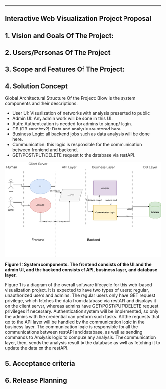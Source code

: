 ** **

## Interactive Web Visualization Project Proposal

## 1. Vision and Goals Of The Project:


## 2. Users/Personas Of The Project


## 3. Scope and Features Of The Project:


## 4. Solution Concept

Global Architectural Structure Of the Project:
Blow is the system components and their descriptions.

* User UI: Visualization of networks with analysis presented to public
* Admin UI: Any admin work will be done in this UI.
* Auth: Authentication is needed for admins to signup/ login.
* DB (DB sandbox?): Data and analysis are stored here. 
* Business Logic: all backend jobs such as data analysis will be done here. 
* Communication: this logic is responsible for the communication between frontend and backend.
* GET/POST/PUT/DELETE request to the database via restAPI.

![image alt text](system_design.png)

**Figure 1: System components. The frontend consists of the UI and the admin UI, and the backend consists of API, business layer, and database layer.**

Figure 1 is a diagram of the overall software lifecycle for this web-based visualization project. It is expected to have two types of users: regular, unauthorized users and admins. The regular users only have GET request privilege, which fetches the data from database via restAPI and displays it on the client server, whereas admins have GET/POST/PUT/DELETE request privileges if necessary. Authentication system will be implemented, so only the admins with the credential can perform such tasks. All the requests that go to the API layer will be handled by the communication logic in the business layer. The communication logic is responsible for all the communications between restAPI and database, as well as sending commands to Analysis logic to compute any analysis. The communication layer, then, sends the analysis result to the database as well as fetching it to update the data on the restAPI. 




## 5. Acceptance criteria



## 6. Release Planning

